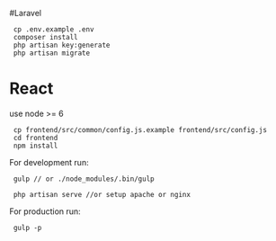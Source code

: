 #Laravel

     cp .env.example .env
     composer install
     php artisan key:generate
     php artisan migrate
# React

use node >= 6

     cp frontend/src/common/config.js.example frontend/src/config.js
     cd frontend
     npm install

For development run:

     gulp // or ./node_modules/.bin/gulp

     php artisan serve //or setup apache or nginx

For production run:

     gulp -p